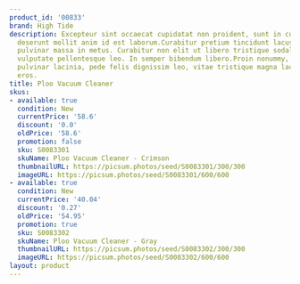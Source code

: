 ```yaml
---
product_id: '00833'
brand: High Tide
description: Excepteur sint occaecat cupidatat non proident, sunt in culpa qui officia
  deserunt mollit anim id est laborum.Curabitur pretium tincidunt lacus. Suspendisse
  pulvinar massa in metus. Curabitur non elit ut libero tristique sodales. Mauris
  vulputate pellentesque leo. In semper bibendum libero.Proin nonummy, lacus eget
  pulvinar lacinia, pede felis dignissim leo, vitae tristique magna lacus sit amet
  eros.
title: Ploo Vacuum Cleaner
skus:
- available: true
  condition: New
  currentPrice: '58.6'
  discount: '0.0'
  oldPrice: '58.6'
  promotion: false
  sku: S0083301
  skuName: Ploo Vacuum Cleaner - Crimson
  thumbnailURL: https://picsum.photos/seed/S0083301/300/300
  imageURL: https://picsum.photos/seed/S0083301/600/600
- available: true
  condition: New
  currentPrice: '40.04'
  discount: '0.27'
  oldPrice: '54.95'
  promotion: true
  sku: S0083302
  skuName: Ploo Vacuum Cleaner - Gray
  thumbnailURL: https://picsum.photos/seed/S0083302/300/300
  imageURL: https://picsum.photos/seed/S0083302/600/600
layout: product
---
```

